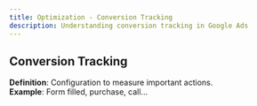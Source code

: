 ```yaml
---
title: Optimization - Conversion Tracking
description: Understanding conversion tracking in Google Ads
---
```


## Conversion Tracking
**Definition**: Configuration to measure important actions.  
**Example**: Form filled, purchase, call...